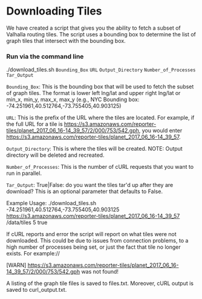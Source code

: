 # Downloading Tiles

We have created a script that gives you the ability to fetch a subset of Valhalla routing tiles.  The script uses a bounding box to determine the list of graph tiles that intersect with the bounding box.

### Run via the command line

./download_tiles.sh `Bounding_Box` `URL` `Output_Directory` `Number_of_Processes` `Tar_Output`

`Bounding_Box`:  This is the bounding box that will be used to fetch the subset of graph tiles.  The format is lower left lng/lat and upper right lng/lat or min_x, min_y, max_x, max_y (e.g., NYC Bounding box:  -74.251961,40.512764,-73.755405,40.903125)

`URL`:  This is the prefix of the URL where the tiles are located.  For example, if the full URL for a tile is https://s3.amazonaws.com/reporter-tiles/planet_2017_06_16-14_39_57/2/000/753/542.gph, you would enter https://s3.amazonaws.com/reporter-tiles/planet_2017_06_16-14_39_57.

`Output_Directory`:  This is where the tiles will be created.  NOTE: Output directory will be deleted and recreated.

`Number_of_Processes`:  This is the number of cURL requests that you want to run in parallel.

`Tar_Output`:  True|False: do you want the tiles tar'd up after they are download? This is an optional parameter that defaults to False.  

Example Usage: ./download_tiles.sh -74.251961,40.512764,-73.755405,40.903125 https://s3.amazonaws.com/reporter-tiles/planet_2017_06_16-14_39_57 /data/tiles 5 true

If cURL reports and error the script will report on what tiles were not downloaded.  This could be due to issues from connection problems, to a high number of processes being set, or just the fact that tile no longer exists.  For example://

[WARN] https://s3.amazonaws.com/reporter-tiles/planet_2017_06_16-14_39_57/2/000/753/542.gph was not found!

A listing of the graph tile files is saved to files.txt.  Moreover, cURL output is saved to curl_output.txt.

